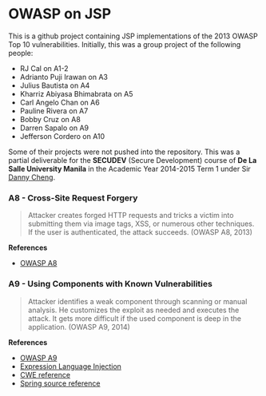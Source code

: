 OWASP on JSP
=========
This is a github project containing JSP implementations of the 2013 OWASP Top 10 vulnerabilities. Initially, this was a group project of the following people:

- RJ Cal on A1-2
- Adrianto Puji Irawan on A3
- Julius Bautista on A4
- Kharriz Abiyasa Bhimabrata on A5
- Carl Angelo Chan on A6
- Pauline Rivera on A7
- Bobby Cruz on A8
- Darren Sapalo on A9
- Jefferson Cordero on A10

Some of their projects were not pushed into the repository. This was a partial deliverable for the **SECUDEV** (Secure Development) course of **De La Salle University Manila** in the Academic Year 2014-2015 Term 1 under Sir [Danny Cheng](http://www.dlsu.edu.ph/faculty/fis/faculty_info.asp?fac_id=103921818).

### A8 - Cross-Site Request Forgery

> Attacker creates forged HTTP requests and tricks a victim into submitting them via image tags, XSS, or numerous other techniques. If the user is authenticated, the attack succeeds. (OWASP A8, 2013)

**References**

- [OWASP A8](https://www.owasp.org/index.php/Top_10_2013-A8-Cross-Site_Request_Forgery_(CSRF))

### A9 - Using Components with Known Vulnerabilities

> Attacker identifies a weak component through scanning or manual analysis. He customizes the exploit as needed and executes the attack. It gets more difficult if the used component is deep in the application. (OWASP A9, 2014)

**References**

- [OWASP A9](https://www.owasp.org/index.php/Top_10_2013-A9-Using_Components_with_Known_Vulnerabilities)
- [Expression Language Injection](https://www.owasp.org/index.php/Expression_Language_Injection)
- [CWE reference](http://cwe.mitre.org/data/definitions/917.html)
- [Spring source reference](http://support.springsource.com/security/cve-2011-2730)
